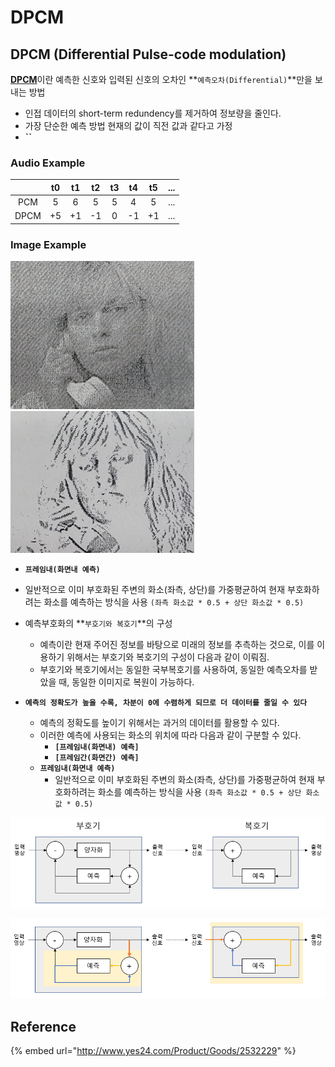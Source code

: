 # DPCM

## DPCM \(Differential Pulse-code modulation\)

[**DPCM**](https://en.wikipedia.org/wiki/Differential_pulse-code_modulation)이란 예측한 신호와 입력된 신호의 오차인 **`예측오차(Differential)`**만을 보내는 방법

* 인접 데이터의 short-term redundency를 제거하여 정보량을 줄인다.
* 가장 단순한 예측 방법 현재의 값이 직전 값과 같다고 가정
* **\`\`**



### Audio Example

|  | t0 | t1 | t2 | t3 | t4 | t5 | ... |
| :---: | :---: | :---: | :---: | :---: | :---: | :---: | :---: |
| PCM | 5 | 6 | 5 | 5 | 4 | 5 | ... |
| DPCM | +5 | +1 | -1 | 0 | -1 | +1 | ... |



### Image Example        

![](../../../.gitbook/assets/image%20%2815%29.png)  ![](../../../.gitbook/assets/image%20%2812%29.png) 

* **`프레임내(화면내 예측)`**
* 일반적으로 이미 부호화된 주변의 화소\(좌측, 상단\)를 가중평균하여 현재 부호화하려는  화소를 예측하는 방식을  사용 `(좌측 화소값 * 0.5 + 상단 화소값 * 0.5)`







* 예측부호화의 **`부호기와 복호기`**의 구성
  * 예측이란 현재 주어진 정보를 바탕으로 미래의 정보를 추측하는 것으로, 이를 이용하기 위해서는 부호기와 복호기의 구성이 다음과 같이 이뤄짐.
  * 부호기와 복호기에서는 동일한 국부복호기를 사용하여, 동일한 예측오차를 받았을 때, 동일한 이미지로 복원이 가능하다.
* **`예측의 정확도가 높을 수록, 차분이 0에 수렴하게 되므로 더 데이터를 줄일 수 있다`**
  * 예측의 정확도를 높이기 위해서는 과거의 데이터를 활용할 수 있다.
  * 이러한 예측에 사용되는 화소의 위치에 따라 다음과 같이 구분할 수 있다.
    * **`[프레임내(화면내) 예측]`** 
    * **`[프레임간(화면간) 예측]`**
  * **`프레임내(화면내 예측)`**
    * 일반적으로 이미 부호화된 주변의 화소\(좌측, 상단\)를 가중평균하여 현재 부호화하려는  화소를 예측하는 방식을  사용 `(좌측 화소값 * 0.5 + 상단 화소값 * 0.5)`

![](../../../.gitbook/assets/image%20%2816%29.png)

![](../../../.gitbook/assets/image%20%2814%29.png)

## Reference

{% embed url="http://www.yes24.com/Product/Goods/2532229" %}

